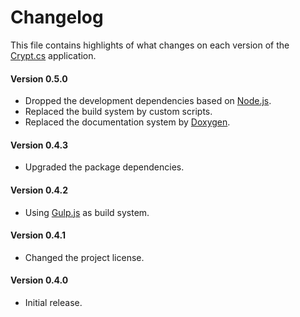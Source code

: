# Changelog
This file contains highlights of what changes on each version of the [Crypt.cs](http://dev.belin.io/crypt.cs) application.

#### Version 0.5.0
- Dropped the development dependencies based on [Node.js](https://nodejs.org).
- Replaced the build system by custom scripts.
- Replaced the documentation system by [Doxygen](http://www.doxygen.org).

#### Version 0.4.3
- Upgraded the package dependencies.

#### Version 0.4.2
- Using [Gulp.js](http://gulpjs.com) as build system.

#### Version 0.4.1
- Changed the project license.

#### Version 0.4.0
- Initial release.

